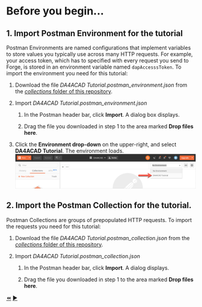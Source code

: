 # Before you begin...

## 1. Import Postman Environment for the tutorial

Postman Environments are named configurations that implement variables to store values you typically use across many HTTP requests. For example, your access token, which has to specified with every request you send to Forge, is stored in an environment variable named `dapAccesssToken`. To import the environment you need for this tutorial:

1. Download the file *DA4ACAD Tutorial.postman_environment.json* from the [*collections* folder of this repository](../collections).

2. Import *DA4ACAD Tutorial.postman_environment.json*

    1. In the Postman header bar, click **Import**. A dialog box displays.

    2. Drag the file you downloaded in step 1 to the area marked **Drop files here**.

3. Click the **Environment drop-down** on the upper-right, and select **DA4ACAD Tutorial**. The environment loads.
   ![Postman Environment drop-down](../images/postman_environment_dropdown.png "Postman Environment drop-down")

## 2. Import the Postman Collection for the tutorial.

Postman Collections are groups of prepopulated HTTP requests. To import the requests you need for this tutorial:

1. Download the file *DA4ACAD Tutorial.postman_collection.json* from the [*collections* folder of this repository](../collections).

2. Import *DA4ACAD Tutorial.postman_collection.json*

    1. In the Postman header bar, click **Import**. A dialog displays.

    2. Drag the file you downloaded in step 1 to the area marked **Drop files here**.



[:rewind:](../readme.md "readme.md")  [:arrow_forward:](task-1.md "Next task")
